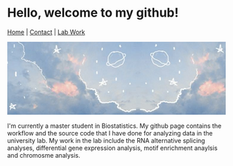 # Hello, welcome to my github!

[Home](index.md) | [Contact](contact.md) | [Lab Work](README.md)

![ ](uploads/pic1.jpg)

I'm currently a master student in Biostatistics. My github page contains the workflow and the source code that I have done for analyzing data in the university lab. My work in the lab include the RNA alternative splicing analyses, differential gene expression analysis, motif enrichment anaylsis and chromosme analysis.
